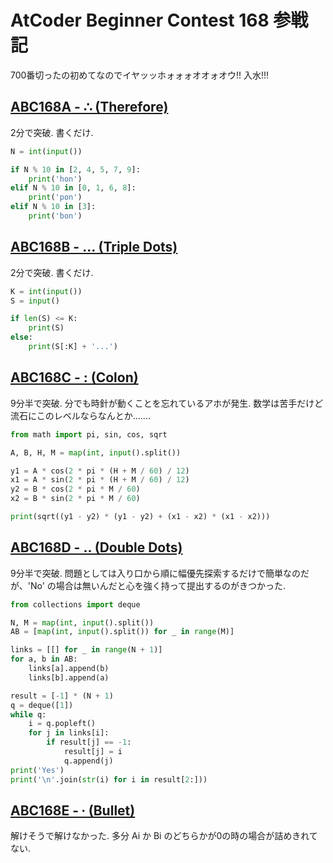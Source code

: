 # AtCoder Beginner Contest 168 参戦記

700番切ったの初めてなのでイヤッッホォォォオオォオウ!! 入水!!!

## [ABC168A - ∴ (Therefore)](https://atcoder.jp/contests/abc168/tasks/abc168_a)

2分で突破. 書くだけ.

```python
N = int(input())

if N % 10 in [2, 4, 5, 7, 9]:
    print('hon')
elif N % 10 in [0, 1, 6, 8]:
    print('pon')
elif N % 10 in [3]:
    print('bon')
```

## [ABC168B - ... (Triple Dots)](https://atcoder.jp/contests/abc168/tasks/abc168_b)

2分で突破. 書くだけ.

```python
K = int(input())
S = input()

if len(S) <= K:
    print(S)
else:
    print(S[:K] + '...')
```

## [ABC168C - : (Colon)](https://atcoder.jp/contests/abc168/tasks/abc168_c)

9分半で突破. 分でも時針が動くことを忘れているアホが発生. 数学は苦手だけど流石にこのレベルならなんとか…….

```python
from math import pi, sin, cos, sqrt

A, B, H, M = map(int, input().split())

y1 = A * cos(2 * pi * (H + M / 60) / 12)
x1 = A * sin(2 * pi * (H + M / 60) / 12)
y2 = B * cos(2 * pi * M / 60)
x2 = B * sin(2 * pi * M / 60)

print(sqrt((y1 - y2) * (y1 - y2) + (x1 - x2) * (x1 - x2)))
```

## [ABC168D - .. (Double Dots)](https://atcoder.jp/contests/abc168/tasks/abc168_d)

9分半で突破. 問題としては入り口から順に幅優先探索するだけで簡単なのだが、'No' の場合は無いんだと心を強く持って提出するのがきつかった.

```python
from collections import deque

N, M = map(int, input().split())
AB = [map(int, input().split()) for _ in range(M)]

links = [[] for _ in range(N + 1)]
for a, b in AB:
    links[a].append(b)
    links[b].append(a)

result = [-1] * (N + 1)
q = deque([1])
while q:
    i = q.popleft()
    for j in links[i]:
        if result[j] == -1:
            result[j] = i
            q.append(j)
print('Yes')
print('\n'.join(str(i) for i in result[2:]))
```

## [ABC168E - ∙ (Bullet)](https://atcoder.jp/contests/abc168/tasks/abc168_e)

解けそうで解けなかった. 多分 Ai か Bi のどちらかが0の時の場合が詰めきれてない.
